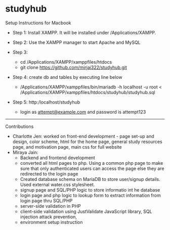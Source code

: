 # studyhub

Setup Instructions for Macbook 

- Step 1: Install XAMPP. It will be installed under /Applications/XAMPP. 
- Step 2: Use the XAMPP manager to start Apache and MySQL
- Step 3: 
  - cd /Applications/XAMPP/xamppfiles/htdocs
  - git clone https://github.com/mirjai322/studyhub.git 

- Step 4: create db and tables by executing line below 
  - /Applications/XAMPP/xamppfiles/bin/mariadb -h localhost -u root  < /Applications/XAMPP/xamppfiles/htdocs/studyhub/studyhub.sql 


- Step 5: http:/localhost/studyhub
  - login as attempt@example.com and password is attempt123 


-----------
Contributions

- Charlotte Jen: worked on front-end development - page set-up and design, color scheme, html for the home page, general study resources page, and motivation page, main css for full website
- Miraya Jain: 
  - Backend and frontend development
  - converted all html pages to php. Using a common php page to make sure that only authenticated users can access the page else they are redirected to the login page 
  - Created database schema on MariaDB to store user/signup details. Used external water.css stylesheet. 
  - signup page and SQL/PHP logic to store informatio int he database 
  - login page and php logic to lookup form to extract information from login page thru SQL/PHP
  - server-side validation in PHP
  - client-side validation using JustValidate JavaScript library, SQL injection attack prevention,
  - environment setup instruction

 
